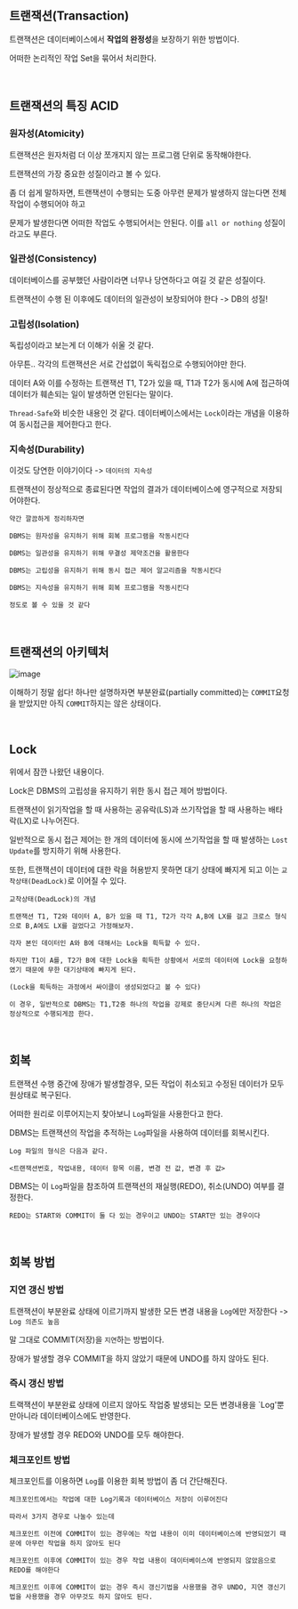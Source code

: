 ## 트랜잭션(Transaction)

트랜잭션은 데이터베이스에서 **작업의 완정성**을 보장하기 위한 방법이다.

어떠한 논리적인 작업 Set을 묶어서 처리한다.

<br>

## 트랜잭션의 특징 ACID

### 원자성(Atomicity)

트랜잭션은 원자처럼 더 이상 쪼개지지 않는 프로그램 단위로 동작해야한다.

트랜잭션의 가장 중요한 성질이라고 볼 수 있다.

좀 더 쉽게 말하자면, 트랜잭션이 수행되는 도중 아무런 문제가 발생하지 않는다면 전체 작업이 수행되어야 하고

문제가 발생한다면 어떠한 작업도 수행되어서는 안된다. 이를 `all or nothing` 성질이라고도 부른다.

### 일관성(Consistency)

데이터베이스를 공부했던 사람이라면 너무나 당연하다고 여길 것 같은 성질이다.

트랜잭션이 수행 된 이후에도 데이터의 일관성이 보장되어야 한다 -> DB의 성질!

### 고립성(Isolation)

독립성이라고 보는게 더 이해가 쉬울 것 같다.

아무튼.. 각각의 트랜잭션은 서로 간섭없이 독릭접으로 수행되어야만 한다.

데이터 A와 이를 수정하는 트랜잭션 T1, T2가 있을 때, T1과 T2가 동시에 A에 접근하여 데이터가 훼손되는 일이 발생하면 안된다는 말이다.

`Thread-Safe`와 비슷한 내용인 것 같다. 데이터베이스에서는 `Lock`이라는 개념을 이용하여 동시접근을 제어한다고 한다.

### 지속성(Durability)

이것도 당연한 이야기이다 -> `데이터의 지속성`

트랜잭션이 정상적으로 종료된다면 작업의 결과가 데이터베이스에 영구적으로 저장되어야한다.

```
약간 깔끔하게 정리하자면

DBMS는 원자성을 유지하기 위해 회복 프로그램을 작동시킨다

DBMS는 일관성을 유지하기 위해 무결성 제약조건을 활용한다

DBMS는 고립성을 유지하기 위해 동시 접근 제어 알고리즘을 작동시킨다

DBMS는 지속성을 유지하기 위해 회복 프로그램을 작동시킨다

정도로 볼 수 있을 것 같다
```

<br>

## 트랜잭션의 아키텍처

![image](https://user-images.githubusercontent.com/48934537/99670200-82fc0880-2ab3-11eb-8745-e506b1fc4ed7.png)

이해하기 정말 쉽다! 하나만 설명하자면 부분완료(partially committed)는 `COMMIT`요청을 받았지만 아직 `COMMIT`하지는 않은 상태이다.

<br>

## Lock

위에서 잠깐 나왔던 내용이다.

Lock은 DBMS의 고립성을 유지하기 위한 동시 접근 제어 방법이다.

트랜잭션이 읽기작업을 할 때 사용하는 공유락(LS)과 쓰기작업을 할 때 사용하는 배타락(LX)로 나누어진다.

일반적으로 동시 접근 제어는 한 개의 데이터에 동시에 쓰기작업을 할 때 발생하는 `Lost Update`를 방지하기 위해 사용한다.

또한, 트랜잭션이 데이터에 대한 락을 허용받지 못하면 대기 상태에 빠지게 되고 이는 `교착상태(DeadLock)`로 이어질 수 있다.

```
교착상태(DeadLock)의 개념

트랜잭션 T1, T2와 데이터 A, B가 있을 때 T1, T2가 각각 A,B에 LX를 걸고 크로스 형식으로 B,A에도 LX를 걸었다고 가정해보자.

각자 본인 데이터인 A와 B에 대해서는 Lock을 흭득할 수 있다.

하지만 T1이 A를, T2가 B에 대한 Lock을 흭득한 상황에서 서로의 데이터에 Lock을 요청하였기 때문에 무한 대기상태에 빠지게 된다.

(Lock을 흭득하는 과정에서 싸이클이 생성되었다고 볼 수 있다)

이 경우, 일반적으로 DBMS는 T1,T2중 하나의 작업을 강제로 중단시켜 다른 하나의 작업은 정상적으로 수행되게끔 한다.
```

<br>

## 회복

트랜잭션 수행 중간에 장애가 발생할경우, 모든 작업이 취소되고 수정된 데이터가 모두 원상태로 복구된다.

어떠한 원리로 이루어지는지 찾아보니 `Log`파일을 사용한다고 한다.

DBMS는 트랜잭션의 작업을 추적하는 `Log`파일을 사용하여 데이터를 회복시킨다.

```
Log 파일의 형식은 다음과 같다.

<트랜잭션번호, 작업내용, 데이터 항목 이름, 변경 전 값, 변경 후 값>
```

DBMS는 이 `Log`파일을 참조하여 트랜잭션의 재실행(REDO), 취소(UNDO) 여부를 결정한다.

`REDO는 START와 COMMIT이 둘 다 있는 경우이고 UNDO는 START만 있는 경우이다`

<br>

## 회복 방법

### 지연 갱신 방법

트랜잭션이 부분완료 상태에 이르기까지 발생한 모든 변경 내용을 `Log`에만 저장한다 -> `Log 의존도 높음`

말 그대로 COMMIT(저장)을 `지연`하는 방법이다.

장애가 발생할 경우 COMMIT을 하지 않았기 때문에 UNDO를 하지 않아도 된다.

### 즉시 갱신 방법

트랙잭션이 부분완료 상태에 이르지 않아도 작업중 발생되는 모든 변경내용을 `Log'뿐만아니라 데이터베이스에도 반영한다.

장애가 발생할 경우 REDO와 UNDO를 모두 해야한다.

### 체크포인트 방법

체크포인트를 이용하면 `Log`를 이용한 회복 방법이 좀 더 간단해진다.

```
체크포인트에서는 작업에 대한 Log기록과 데이터베이스 저장이 이루어진다

따라서 3가지 경우로 나눌수 있는데

체크포인트 이전에 COMMIT이 있는 경우에는 작업 내용이 이미 데이터베이스에 반영되었기 때문에 아무런 작업을 하지 않아도 된다

체크포인트 이후에 COMMIT이 있는 경우 작업 내용이 데이터베이스에 반영되지 않았음으로 REDO를 해야한다

체크포인트 이후에 COMMIT이 없는 경우 즉시 갱신기법을 사용했을 경우 UNDO, 지연 갱신기법을 사용했을 경우 아무것도 하지 않아도 된다.
